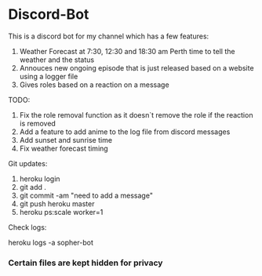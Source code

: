 # Discord-Bot
This is a discord bot for my channel which has a few features:
1. Weather Forecast at 7:30, 12:30 and 18:30 am Perth time to tell the weather and the status
2. Annouces new ongoing episode that is just released based on a website using a logger file
3. Gives roles based on a reaction on a message

TODO:
1. Fix the role removal function as it doesn`t remove the role if the reaction is removed
2. Add a feature to add anime to the log file from discord messages
3. Add sunset and sunrise time
4. Fix weather forecast timing

Git updates:

1. heroku login
2. git add .
3. git commit -am "need to add a message"
4. git push heroku master
5. heroku ps:scale worker=1

Check logs:

heroku logs -a sopher-bot

### Certain files are kept hidden for privacy ###
